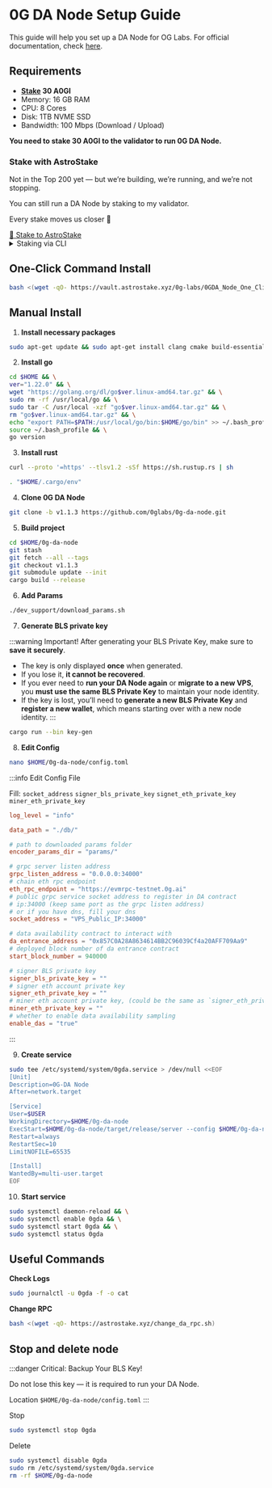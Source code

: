 # 0G DA Node Setup Guide

This guide will help you set up a DA Node for OG Labs.
For official documentation, check [here](https://docs.0g.ai/run-a-node/da-node).

## Requirements

- **[Stake](https://0g.exploreme.pro/validators/0gvaloper1aax7fz4d904m0ul3e9v3lfq7cdzzw3ka8qk3mr?action=Delegate) 30 A0GI**
- Memory: 16 GB RAM
- CPU: 8 Cores
- Disk: 1TB NVME SSD
- Bandwidth: 100 Mbps (Download / Upload)

**You need to stake 30 A0GI to the validator to run 0G DA Node.**
<div class="highlight">

### Stake with AstroStake

Not in the Top 200 yet — but we’re building, we’re running, and we’re not stopping.

You can still run a DA Node by staking to my validator.

Every stake moves us closer 🚀

<a class="custom-button" href="https://0g.exploreme.pro/validators/0gvaloper1aax7fz4d904m0ul3e9v3lfq7cdzzw3ka8qk3mr?action=Delegate" target="_blank">
  🚀 Stake to AstroStake
</a>
</div>

<div class="custom-collapse">
<details>
  <summary>Staking via CLI</summary>

<div class="collapse-content">

**1. Download 0g binary**
```bash
cd $HOME
git clone https://github.com/0glabs/0g-chain.git
cd 0g-chain
git checkout v0.5.3
git submodule update --init
make install
0gchaind version
```

**2. Set-up Wallet**

Change `WalletName` to your real wallet name
:::tabs
== Create Wallet
To create a new wallet, use the following command. Don’t forget to save the mnemonic
```bash
0gchaind keys add WalletName
```
== Restore Wallet
To restore existing wallet, use the following command
```bash
0gchaind keys add WalletName --recover
```
== Restore Wallet (EVM)
If you use metamask or EVM, use this command to restore your wallet

```bash
0gchaind keys add WalletName --eth --recover
```
:::

**3. Stake**

change `WalletName` to your real wallet name

and you can change `--node https://evmrpc-testnet.0g.ai` to your favorite RPC
```bash
0gchaind tx staking delegate "0gvaloper1aax7fz4d904m0ul3e9v3lfq7cdzzw3ka8qk3mr" 30000000ua0gi --from "WalletName" --chain-id zgtendermint_16600-2 --gas-adjustment 1.5 --gas auto --gas-prices 0.00252ua0gi  --node https://evmrpc-testnet.0g.ai -y
```
</div>
</details>
</div>

## One-Click Command Install
```bash
bash <(wget -qO- https://vault.astrostake.xyz/0g-labs/0GDA_Node_One_Click.sh)
```

## Manual Install

1. **Install necessary packages**
```bash
sudo apt-get update && sudo apt-get install clang cmake build-essential pkg-config libssl-dev protobuf-compiler llvm llvm-dev
```
2. **Install go**
```bash
cd $HOME && \
ver="1.22.0" && \
wget "https://golang.org/dl/go$ver.linux-amd64.tar.gz" && \
sudo rm -rf /usr/local/go && \
sudo tar -C /usr/local -xzf "go$ver.linux-amd64.tar.gz" && \
rm "go$ver.linux-amd64.tar.gz" && \
echo "export PATH=$PATH:/usr/local/go/bin:$HOME/go/bin" >> ~/.bash_profile && \
source ~/.bash_profile && \
go version
```
3. **Install rust**
```bash
curl --proto '=https' --tlsv1.2 -sSf https://sh.rustup.rs | sh
```
```bash
. "$HOME/.cargo/env"
```
4. **Clone 0G DA Node**
```bash
git clone -b v1.1.3 https://github.com/0glabs/0g-da-node.git
```
5. **Build project**
```bash
cd $HOME/0g-da-node
git stash
git fetch --all --tags
git checkout v1.1.3
git submodule update --init
cargo build --release
```
6. **Add Params**
```bash
./dev_support/download_params.sh
```
7. **Generate BLS private key**

:::warning Important!
After generating your BLS Private Key, make sure to **save it securely**.

- The key is only displayed **once** when generated.
- If you lose it, **it cannot be recovered**.
- If you ever need to **run your DA Node again** or **migrate to a new VPS**, you **must use the same BLS Private Key** to maintain your node identity.
- If the key is lost, you’ll need to **generate a new BLS Private Key** and **register a new wallet**, which means starting over with a new node identity.
:::
```bash
cargo run --bin key-gen
```
8. **Edit Config**
```bash
nano $HOME/0g-da-node/config.toml
```
:::info Edit Config File

Fill: `socket_address` `signer_bls_private_key` `signet_eth_private_key` `miner_eth_private_key`

```toml
log_level = "info"

data_path = "./db/"

# path to downloaded params folder
encoder_params_dir = "params/"

# grpc server listen address
grpc_listen_address = "0.0.0.0:34000"
# chain eth rpc endpoint
eth_rpc_endpoint = "https://evmrpc-testnet.0g.ai"
# public grpc service socket address to register in DA contract
# ip:34000 (keep same port as the grpc listen address)
# or if you have dns, fill your dns
socket_address = "VPS_Public_IP:34000"

# data availability contract to interact with
da_entrance_address = "0x857C0A28A8634614BB2C96039Cf4a20AFF709Aa9"
# deployed block number of da entrance contract
start_block_number = 940000

# signer BLS private key
signer_bls_private_key = ""
# signer eth account private key
signer_eth_private_key = ""
# miner eth account private key, (could be the same as `signer_eth_private_key`, but not recommended)
miner_eth_private_key = ""
# whether to enable data availability sampling
enable_das = "true"
```
:::

9. **Create service**
```bash
sudo tee /etc/systemd/system/0gda.service > /dev/null <<EOF
[Unit]
Description=0G-DA Node
After=network.target

[Service]
User=$USER
WorkingDirectory=$HOME/0g-da-node
ExecStart=$HOME/0g-da-node/target/release/server --config $HOME/0g-da-node/config.toml
Restart=always
RestartSec=10
LimitNOFILE=65535

[Install]
WantedBy=multi-user.target
EOF
```
10. **Start service**
```bash
sudo systemctl daemon-reload && \
sudo systemctl enable 0gda && \
sudo systemctl start 0gda && \
sudo systemctl status 0gda
```
## Useful Commands

**Check Logs**
```bash
sudo journalctl -u 0gda -f -o cat
```
**Change RPC**
```bash
bash <(wget -qO- https://astrostake.xyz/change_da_rpc.sh)
```

## Stop and delete node

:::danger Critical: Backup Your BLS Key!

Do not lose this key — it is required to run your DA Node.

Location `$HOME/0g-da-node/config.toml`
:::

Stop
```bash
sudo systemctl stop 0gda
```

Delete
```bash
sudo systemctl disable 0gda
sudo rm /etc/systemd/system/0gda.service
rm -rf $HOME/0g-da-node
```



